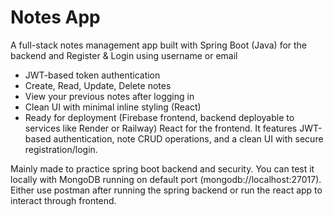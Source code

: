 #  Notes App

A full-stack notes management app built with Spring Boot (Java) for the backend and Register & Login using username or email
-  JWT-based token authentication
-  Create, Read, Update, Delete notes
-  View your previous notes after logging in
-  Clean UI with minimal inline styling (React)
-  Ready for deployment (Firebase frontend, backend deployable to services like Render or Railway)
React for the frontend. It features JWT-based authentication, note CRUD operations, and a clean UI with secure registration/login.

Mainly made to practice spring boot backend and security. You can test it locally with MongoDB running on default port 
(mongodb://localhost:27017). Either use postman after running the spring backend or run the react app to interact through frontend.
